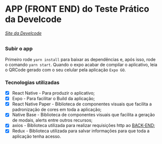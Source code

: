 # APP (FRONT END) do Teste Prático da Develcode
###### [Site da Develcode](https://www.develcode.com.br/)

### Subir o app
Primeiro rode ```yarn install``` para baixar as dependências e, após isso,
rode o comando ```yarn start```. Quando o expo acabar de compilar o aplicativo, leia o QRCode gerado com o seu celular pela aplicação `Expo GO`.

### Tecnologias utilizadas
- [X] React Native - Para produzir o aplicativo;
- [X] Expo - Para facilitar o Build da aplicação;
- [X] React Native Paper - Biblioteca de componentes visuais que facilita a padronização de cores em toda a aplicação;
- [X] Native Base - Biblioteca de componentes visuais que facilita a geração de modais, alerts entre outros recursos;
- [X] axios - Biblioteca utilizada para realizar requisições http ao [BACK-END](https://github.com/dealmeida-gabriel-1945/cadastro_usuario_back_end/tree/dev-readme);
- [X] Redux - Biblioteca utilizada para salvar informações para que toda a aplicação tenha acesso.
